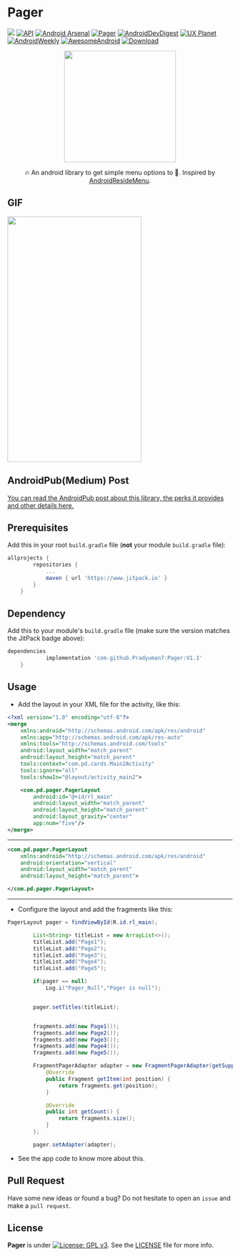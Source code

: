 # Pager 

[![](https://www.jitpack.io/v/Pradyuman7/Pager.svg)](https://www.jitpack.io/#Pradyuman7/Pager)
[![API](https://img.shields.io/badge/API-15%2B-brightgreen.svg?style=flat)](https://android-arsenal.com/api?level=15)
[![Android Arsenal](https://img.shields.io/badge/Android%20Arsenal-Pager-brightgreen.svg?style=flat)](https://android-arsenal.com/details/1/7537)
[![Pager](https://img.shields.io/badge/Pradyuman7-Pager-yellow.svg?style=flat)](https://github.com/Pradyuman7/Pager)
[![AndroidDevDigest](https://img.shields.io/badge/AndroidDevDigest-Pager-darkblue.svg?style=flat)](https://www.androiddevdigest.com/digest-219/)
[![UX Planet](https://img.shields.io/badge/UX_Planet-Pager-lightblue.svg?style=flat)](
https://uxplanet.org/ui-libraries-by-top-app-developers-12588746efb0)
[![AndroidWeekly](https://img.shields.io/badge/AndroidWeekly-Pager-black.svg?style=flat)](https://androidweekly.cn/android-dev-weekly-issue-218/)
[![AwesomeAndroid](https://img.shields.io/badge/Awesome_Android-Pager-purple.svg?style=flat)](https://android.libhunt.com/pager-alternatives)
[ ![Download](https://api.bintray.com/packages/pradyuman7/Pager/Pager/images/download.svg?version=V1.1) ](https://bintray.com/pradyuman7/Pager/Pager/V1.0/link)


<p align="center">
  <img width="250" height="250" src="https://user-images.githubusercontent.com/41565823/52990799-2c5b2980-340a-11e9-8e74-d530ee593c01.gif">
</p>

<p align="center">
  🔥 An android library to get simple menu options to 💪. Inspired by <a href="https://github.com/SpecialCyCi/AndroidResideMenu"> AndroidResideMenu</a>.
</p>

## GIF

<p align="left">
  <img width="300" height="550" src="https://user-images.githubusercontent.com/41565823/52993954-3edb6000-3416-11e9-94ef-bf9578abfe7f.gif">
</p>

## AndroidPub(Medium) Post

[You can read the AndroidPub post about this library, the perks it provides and other details here.](https://medium.com/@pradyumandixit/how-to-get-your-menu-options-on-steroids-aef1b5a40862)

## Prerequisites

Add this in your root `build.gradle` file (**not** your module `build.gradle` file):

```gradle
allprojects {
		repositories {
			...
			maven { url 'https://www.jitpack.io' }
		}
	}
```

## Dependency

Add this to your module's `build.gradle` file (make sure the version matches the JitPack badge above):

```gradle
dependencies 
	        implementation 'com.github.Pradyuman7:Pager:V1.1'
	}
```

## Usage

- Add the layout in your XML file for the activity, like this:

```XML
<?xml version="1.0" encoding="utf-8"?>
<merge
    xmlns:android="http://schemas.android.com/apk/res/android"
    xmlns:app="http://schemas.android.com/apk/res-auto"
    xmlns:tools="http://schemas.android.com/tools"
    android:layout_width="match_parent"
    android:layout_height="match_parent"
    tools:context="com.pd.cards.Main2Activity"
    tools:ignore="all"
    tools:showIn="@layout/activity_main2">

    <com.pd.pager.PagerLayout
        android:id="@+id/rl_main"
        android:layout_width="match_parent"
        android:layout_height="match_parent"
        android:layout_gravity="center"
        app:num="five"/>
</merge>
```
***

```XMl
<com.pd.pager.PagerLayout
    xmlns:android="http://schemas.android.com/apk/res/android"
    android:orientation="vertical"
    android:layout_width="match_parent"
    android:layout_height="match_parent">

</com.pd.pager.PagerLayout>
```
***
- Configure the layout and add the fragments like this:

```java
PagerLayout pager = findViewById(R.id.rl_main);

        List<String> titleList = new ArrayList<>();
        titleList.add("Page1");
        titleList.add("Page2");
        titleList.add("Page3");
        titleList.add("Page4");
        titleList.add("Page5");

        if(pager == null)
            Log.i("Pager_Null","Pager is null");


        pager.setTitles(titleList);


        fragments.add(new Page1());
        fragments.add(new Page2());
        fragments.add(new Page3());
        fragments.add(new Page4());
        fragments.add(new Page5());

        FragmentPagerAdapter adapter = new FragmentPagerAdapter(getSupportFragmentManager()) {
            @Override
            public Fragment getItem(int position) {
                return fragments.get(position);
            }

            @Override
            public int getCount() {
                return fragments.size();
            }
        };

        pager.setAdapter(adapter);
```

- See the app code to know more about this.

## Pull Request

Have some new ideas or found a bug? Do not hesitate to open an `issue` and make a `pull request`.

## License

**Pager** is under [![License: GPL v3](https://img.shields.io/badge/License-GPLv3-blue.svg)](https://www.gnu.org/licenses/gpl-3.0). See the [LICENSE](LICENSE.md) file for more info.

